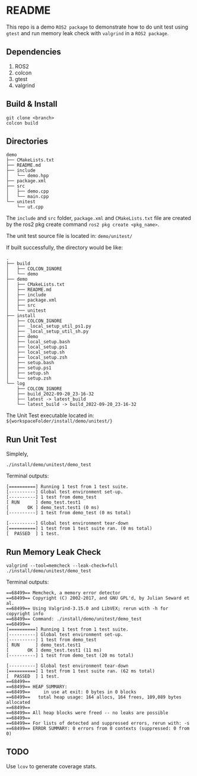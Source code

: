 # README

This repo is a demo `ROS2 package`  to demonstrate how to do unit test using `gtest` and run memory leak check with `valgrind` in a `ROS2 package`.

## Dependencies

1. ROS2
2. colcon
3. gtest
4. valgrind

## Build & Install

```shell
git clone <branch>
colcon build
```

## Directories

```shell
demo
├── CMakeLists.txt
├── README.md
├── include
│   └── demo.hpp
├── package.xml
├── src
│   ├── demo.cpp
│   └── main.cpp
└── unitest
    └── ut.cpp
```

The `include` and  `src` folder, `package.xml` and `CMakeLists.txt` file are created by the ros2 pkg create command `ros2 pkg create <pkg_name>`.

The unit test source file is located in:
`demo/unitest/`

If built successfully, the directory would be like:

```shell
.
├── build
│   ├── COLCON_IGNORE
│   └── demo
├── demo
│   ├── CMakeLists.txt
│   ├── README.md
│   ├── include
│   ├── package.xml
│   ├── src
│   └── unitest
├── install
│   ├── COLCON_IGNORE
│   ├── _local_setup_util_ps1.py
│   ├── _local_setup_util_sh.py
│   ├── demo
│   ├── local_setup.bash
│   ├── local_setup.ps1
│   ├── local_setup.sh
│   ├── local_setup.zsh
│   ├── setup.bash
│   ├── setup.ps1
│   ├── setup.sh
│   └── setup.zsh
└── log
    ├── COLCON_IGNORE
    ├── build_2022-09-20_23-16-32
    ├── latest -> latest_build
    └── latest_build -> build_2022-09-20_23-16-32
```

The Unit Test executable located in:
`${workspaceFolder/install/demo/unitest/}`

## Run Unit Test

Simplely,

```shell
./install/demo/unitest/demo_test 
```

Terminal outputs:

```shell
[==========] Running 1 test from 1 test suite.
[----------] Global test environment set-up.
[----------] 1 test from demo_test
[ RUN      ] demo_test.test1
[       OK ] demo_test.test1 (0 ms)
[----------] 1 test from demo_test (0 ms total)

[----------] Global test environment tear-down
[==========] 1 test from 1 test suite ran. (0 ms total)
[  PASSED  ] 1 test.
```

## Run Memory Leak Check

```shell
valgrind --tool=memcheck --leak-check=full ./install/demo/unitest/demo_test 
```

Terminal outputs:

```shell
==68499== Memcheck, a memory error detector
==68499== Copyright (C) 2002-2017, and GNU GPL'd, by Julian Seward et al.
==68499== Using Valgrind-3.15.0 and LibVEX; rerun with -h for copyright info
==68499== Command: ./install/demo/unitest/demo_test
==68499== 
[==========] Running 1 test from 1 test suite.
[----------] Global test environment set-up.
[----------] 1 test from demo_test
[ RUN      ] demo_test.test1
[       OK ] demo_test.test1 (11 ms)
[----------] 1 test from demo_test (20 ms total)

[----------] Global test environment tear-down
[==========] 1 test from 1 test suite ran. (62 ms total)
[  PASSED  ] 1 test.
==68499== 
==68499== HEAP SUMMARY:
==68499==     in use at exit: 0 bytes in 0 blocks
==68499==   total heap usage: 164 allocs, 164 frees, 109,089 bytes allocated
==68499== 
==68499== All heap blocks were freed -- no leaks are possible
==68499== 
==68499== For lists of detected and suppressed errors, rerun with: -s
==68499== ERROR SUMMARY: 0 errors from 0 contexts (suppressed: 0 from 0)
```

## TODO

Use `lcov` to generate coverage stats.
